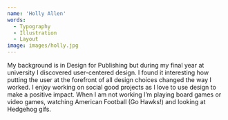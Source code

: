 ```yaml
---
name: 'Holly Allen'
words:
  - Typography
  - Illustration
  - Layout
image: images/holly.jpg
---
```


My background is in Design for Publishing but during my final year at university I discovered user-centered design. I found it interesting how putting the user at the forefront of all design choices changed the way I worked. I enjoy working on social good projects as I love to use design to make a positive impact. When I am not working I’m playing board games or video games, watching American Football (Go Hawks!) and looking at Hedgehog gifs.

